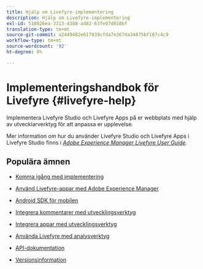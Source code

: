 ```yaml
---
title: Hjälp om Livefyre-implementering
description: Hjälp om Livefyre-implementering
exl-id: 510826ea-3313-4388-ad82-63fe07d018bf
translation-type: tm+mt
source-git-commit: a2449482e617939cfda7e367da34875bf187c4c9
workflow-type: tm+mt
source-wordcount: '92'
ht-degree: 0%

---
```


# Implementeringshandbok för Livefyre {#livefyre-help}

Implementera Livefyre Studio och Livefyre Apps på er webbplats med hjälp av utvecklarverktyg för att anpassa er upplevelse.

Mer information om hur du använder Livefyre Studio och Livefyre Apps i Livefyre Studio finns i [*Adobe Experience Manager Livefyre User Guide*](/help/using/home.md).

## Populära ämnen

* [Komma igång med implementering](c-getting-started/c-getting-started.md)

* [Använd Livefyre-appar med Adobe Experience Manager](https://helpx.adobe.com/experience-manager/6-4/sites/administering/using/livefyre.html)

* [Android SDK för mobilen](c-mobile-sdks/c-android-sdk.md)

* [Integrera kommentarer med utvecklingsverktyg](/help/implementation/c-app-integrations/c-comments-integration/c-comments-integration.md)

* [Integrera appar med utvecklingsverktyg](/help/implementation/c-getting-started/c-implementation-process/c-implementation-process.md)

* [Använda Livefyre med analysverktyg](/help/implementation/livefyre-analytics/livefyre-analytics.md)

* [API-dokumentation](https://api.livefyre.com)

* [Versionsinformation](/help/using/c-rn/c-rn.md)
